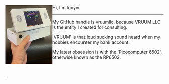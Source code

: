 <img src="rp6502.png" align="left" width="150px"/>
Hi, I'm tonyvr

---------------

My GitHub handle is vruumllc, because VRUUM LLC is the entity I created for consulting.

'VRUUM' is that loud sucking sound heard when my hobbies encounter my bank account.

My latest obsession is with the 'Picocomputer 6502', otherwise known as the RP6502.


<br clear="left"/>

.
